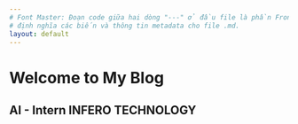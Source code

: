 ```yaml
---
# Font Master: Đoạn code giữa hai dòng "---" ở đầu file là phần Front Matter. 
# định nghĩa các biến và thông tin metadata cho file .md.
layout: default
---
```


# Welcome to My Blog

## AI - Intern INFERO TECHNOLOGY

